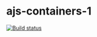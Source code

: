 # ajs-containers-1
[![Build status](https://ci.appveyor.com/api/projects/status/ah751gbp31v69u8t?svg=true)](https://ci.appveyor.com/project/Bilexander/ajs-containers-1)
